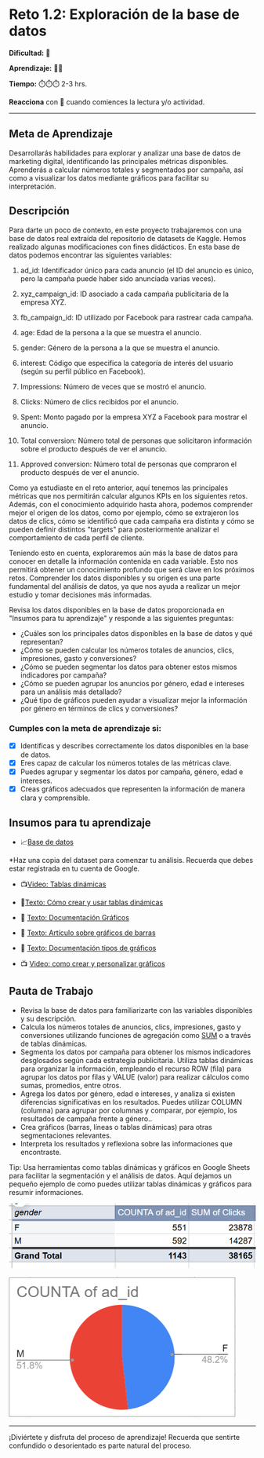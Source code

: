 # Reto 1.2: Exploración de la base de datos


**Dificultad:** 🌻


**Aprendizaje:** 🍯🍯


**Tiempo:** ⏱️️⏱️️⏱️️ 2-3 hrs.


**Reacciona** con 👀 cuando comiences la lectura y/o actividad.


---


## Meta de Aprendizaje
Desarrollarás habilidades para explorar y analizar una base de datos de marketing digital, identificando las principales métricas disponibles. Aprenderás a calcular números totales y segmentados por campaña, así como a visualizar los datos mediante gráficos para facilitar su interpretación.

## Descripción
Para darte un poco de contexto, en este proyecto trabajaremos con una base de datos real extraída del repositorio de datasets de Kaggle. Hemos realizado algunas modificaciones con fines didácticos. En esta base de datos podemos encontrar las siguientes variables:


1. ad_id: Identificador único para cada anuncio (el ID del anuncio es único, pero la campaña puede haber sido anunciada varias veces).

2. xyz_campaign_id: ID asociado a cada campaña publicitaria de la empresa XYZ.

3. fb_campaign_id: ID utilizado por Facebook para rastrear cada campaña.

4. age: Edad de la persona a la que se muestra el anuncio.

5. gender: Género de la persona a la que se muestra el anuncio.

6. interest: Código que especifica la categoría de interés del usuario (según su perfil público en Facebook).

7. Impressions: Número de veces que se mostró el anuncio.

8. Clicks: Número de clics recibidos por el anuncio.

9. Spent: Monto pagado por la empresa XYZ a Facebook para mostrar el anuncio.

10. Total conversion: Número total de personas que solicitaron información sobre el producto después de ver el anuncio.

11. Approved conversion: Número total de personas que compraron el producto después de ver el anuncio.


Como ya estudiaste en el reto anterior, aquí tenemos las principales métricas que nos permitirán calcular algunos KPIs en los siguientes retos. Además, con el conocimiento adquirido hasta ahora, podemos comprender mejor el origen de los datos, como por ejemplo, cómo se extrajeron los datos de clics, cómo se identificó que cada campaña era distinta y cómo se pueden definir distintos "targets" para posteriormente analizar el comportamiento de cada perfil de cliente.


Teniendo esto en cuenta, exploraremos aún más la base de datos para conocer en detalle la información contenida en cada variable. Esto nos permitirá obtener un conocimiento profundo que será clave en los próximos retos. Comprender los datos disponibles y su origen es una parte fundamental del análisis de datos, ya que nos ayuda a realizar un mejor estudio y tomar decisiones más informadas.

Revisa los datos disponibles en la base de datos proporcionada en  "Insumos para tu aprendizaje" y responde a las siguientes preguntas:
- ¿Cuáles son los principales datos disponibles en la base de datos y qué representan?
- ¿Cómo se pueden calcular los números totales de anuncios, clics, impresiones, gasto y conversiones? 
- ¿Cómo se pueden segmentar los datos para obtener estos mismos indicadores por campaña? 
- ¿Cómo se pueden agrupar los anuncios por género, edad e intereses para un análisis más detallado? 
- ¿Qué tipo de gráficos pueden ayudar a visualizar mejor la información por género en términos de clics y conversiones?


### Cumples con la meta de aprendizaje si:
- [x] Identificas y describes correctamente los datos disponibles en la base de datos.
- [x] Eres capaz de calcular los números totales de las métricas clave.
- [x] Puedes agrupar y segmentar los datos por campaña, género, edad e intereses.
- [x] Creas gráficos adecuados que representen la información de manera clara y comprensible.

## Insumos para tu aprendizaje
- 📈[Base de datos](https://docs.google.com/spreadsheets/d/1WZQDO4b-CrXtiYbgGk__mcmtKofkP6q3_AuFcJ6xkcw/copy?)

*Haz una copia del dataset para comenzar tu análisis. Recuerda que debes estar registrada en tu cuenta de Google.

- 📺[Video: Tablas dinámicas](https://www.loom.com/share/5937ac5fb32c424285e952bc07097580?sid=44e51ec0-a90d-4657-ab8d-ed543513adff)

- 📄[Texto: Cómo crear y usar tablas dinámicas](https://support.google.com/docs/answer/1272900?sjid=13953989927308243057-EU)

- 📄 [Texto: Documentación Gráficos](https://support.google.com/docs/answer/63824?hl=es&co=GENIE.Platform%3DDesktop)

- 📄 [Texto: Artículo sobre gráficos de barras](https://tipshojasdecalculo.com/grafico-de-barras-en-google-sheets/)

- 📄 [Texto: Documentación tipos de gráficos](https://support.google.com/docs/answer/190718?hl=es-419)

- 📺 [Video: como crear y personalizar gráficos](https://www.youtube.com/watch?v=Ws2cTgMTPQE&t=17s)



## Pauta de Trabajo
- Revisa la base de datos para familiarizarte con las variables disponibles y su descripción.
- Calcula los números totales de anuncios, clics, impresiones, gasto y conversiones utilizando funciones de agregación como [SUM](https://support.google.com/docs/answer/3093669?hl=es-419) o a través de tablas dinámicas.
- Segmenta los datos por campaña para obtener los mismos indicadores desglosados según cada estrategia publicitaria. Utiliza tablas dinámicas para organizar la información, empleando el recurso ROW (fila) para agrupar los datos por filas y VALUE (valor) para realizar cálculos como sumas, promedios, entre otros.
- Agrega los datos por género, edad e intereses, y analiza si existen diferencias significativas en los resultados. Puedes utilizar COLUMN (columna) para agrupar por columnas y comparar, por ejemplo, los resultados de campaña frente a género..
- Crea gráficos (barras, líneas o tablas dinámicas) para otras segmentaciones relevantes.
- Interpreta los resultados y reflexiona sobre las informaciones que encontraste.

Tip: Usa herramientas como tablas dinámicas y gráficos en Google Sheets para facilitar la segmentación y el análisis de datos. Aquí dejamos un pequeño ejemplo de como puedes utilizar tablas dinámicas y gráficos para resumir informaciones.

![image](https://raw.githubusercontent.com/Laboratoria/digitaljumpstart-curriculum/main/COURSES/DATA/00_assets/imgen_mkt_0102_01.png)


![image](https://raw.githubusercontent.com/Laboratoria/digitaljumpstart-curriculum/main/COURSES/DATA/00_assets/imgen_mkt_0102_02.png)


---


¡Diviértete y disfruta del proceso de aprendizaje! Recuerda que sentirte confundido o desorientado es parte natural del proceso.
